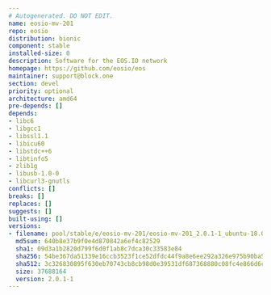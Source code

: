 ```yaml
---
# Autogenerated. DO NOT EDIT.
name: eosio-mv-201
repo: eosio
distribution: bionic
component: stable
installed-size: 0
description: Software for the EOS.IO network
homepage: https://github.com/eosio/eos
maintainer: support@block.one
section: devel
priority: optional
architecture: amd64
pre-depends: []
depends:
- libc6
- libgcc1
- libssl1.1
- libicu60
- libstdc++6
- libtinfo5
- zlib1g
- libusb-1.0-0
- libcurl3-gnutls
conflicts: []
breaks: []
replaces: []
suggests: []
built-using: []
versions:
- filename: pool/stable/e/eosio-mv-201/eosio-mv-201_2.0.1-1_ubuntu-18.04_amd64.deb
  md5sum: 640b8e37b9f0e4d870842a6ef4c82529
  sha1: 09d3a1b2820d799f6d0f1ab8c7dca30c33583e84
  sha256: 54be367da51339e16ccb3523f1ce52dfdc44f9a8e6ee292a326e975b90ba5806
  sha512: 3c326830895f630eb70743cb8cb98d0e39531df687368880c08fc4e866d6ce02afd7aa851697d76335c21f1a417ea38879aade63816621c7b9731d31296c4b57
  size: 37688164
  version: 2.0.1-1
---
```

